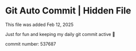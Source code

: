 # Git Auto Commit | Hidden File

This file was added Feb 12, 2025

Just for fun and keeping my daily git commit active 🤪

commit number: 537687
